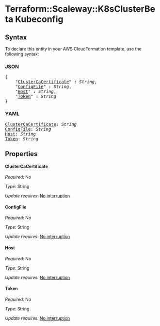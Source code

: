 # Terraform::Scaleway::K8sClusterBeta Kubeconfig

## Syntax

To declare this entity in your AWS CloudFormation template, use the following syntax:

### JSON

<pre>
{
    "<a href="#clustercacertificate" title="ClusterCaCertificate">ClusterCaCertificate</a>" : <i>String</i>,
    "<a href="#configfile" title="ConfigFile">ConfigFile</a>" : <i>String</i>,
    "<a href="#host" title="Host">Host</a>" : <i>String</i>,
    "<a href="#token" title="Token">Token</a>" : <i>String</i>
}
</pre>

### YAML

<pre>
<a href="#clustercacertificate" title="ClusterCaCertificate">ClusterCaCertificate</a>: <i>String</i>
<a href="#configfile" title="ConfigFile">ConfigFile</a>: <i>String</i>
<a href="#host" title="Host">Host</a>: <i>String</i>
<a href="#token" title="Token">Token</a>: <i>String</i>
</pre>

## Properties

#### ClusterCaCertificate

_Required_: No

_Type_: String

_Update requires_: [No interruption](https://docs.aws.amazon.com/AWSCloudFormation/latest/UserGuide/using-cfn-updating-stacks-update-behaviors.html#update-no-interrupt)

#### ConfigFile

_Required_: No

_Type_: String

_Update requires_: [No interruption](https://docs.aws.amazon.com/AWSCloudFormation/latest/UserGuide/using-cfn-updating-stacks-update-behaviors.html#update-no-interrupt)

#### Host

_Required_: No

_Type_: String

_Update requires_: [No interruption](https://docs.aws.amazon.com/AWSCloudFormation/latest/UserGuide/using-cfn-updating-stacks-update-behaviors.html#update-no-interrupt)

#### Token

_Required_: No

_Type_: String

_Update requires_: [No interruption](https://docs.aws.amazon.com/AWSCloudFormation/latest/UserGuide/using-cfn-updating-stacks-update-behaviors.html#update-no-interrupt)

